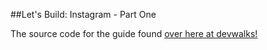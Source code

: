 ##Let's Build: Instagram - Part One

The source code for the guide found [over here at devwalks!](http://www.devwalks.com/lets-build-instagram-in-rails-part-1/)
